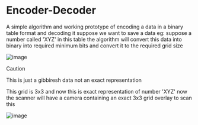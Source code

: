 # Encoder-Decoder
A simple algorithm and working prototype of encoding a data in a binary table format and decoding it 
suppose we want to save a data eg: suppose a number called 'XYZ' in this table 
the algorithm will convert this data into binary into required minimum bits and convert it to the required grid size


![image](https://github.com/user-attachments/assets/d7db43a4-45e9-471e-812b-75f1f8496eee)

> [!CAUTION]
> This is just a gibbiresh data not an exact representation

This grid is 3x3 and now this is exact representation of number 'XYZ'
now the scanner will have a camera containing an exact 3x3 grid overlay to scan this 


![image](https://github.com/user-attachments/assets/ce3e8e7d-4ce2-4034-9269-278bb9ad6e89)


